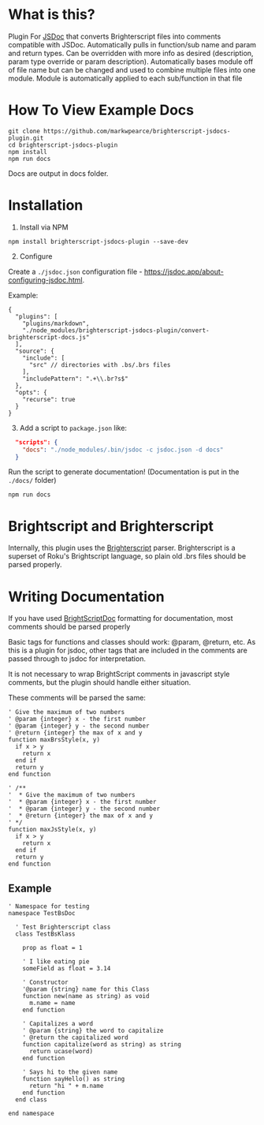 # What is this?

Plugin For [JSDoc](https://jsdoc.app/) that converts Brighterscript files into comments compatible with JSDoc. Automatically pulls in function/sub name and param and return types. Can be overridden with more info as desired (description, param type override or param description). Automatically bases module off of file name but can be changed and used to combine multiple files into one module. Module is automatically applied to each sub/function in that file

# How To View Example Docs

```
git clone https://github.com/markwpearce/brighterscript-jsdocs-plugin.git
cd brighterscript-jsdocs-plugin
npm install
npm run docs
```

Docs are output in docs folder.

# Installation

1. Install via NPM

```
npm install brighterscript-jsdocs-plugin --save-dev
```

2. Configure

Create a `./jsdoc.json` configuration file - https://jsdoc.app/about-configuring-jsdoc.html.

Example:

```jsonc
{
  "plugins": [
    "plugins/markdown",
    "./node_modules/brighterscript-jsdocs-plugin/convert-brighterscript-docs.js"
  ],
  "source": {
    "include": [
      "src" // directories with .bs/.brs files
    ],
    "includePattern": ".+\\.br?s$"
  },
  "opts": {
    "recurse": true
  }
}
```

3. Add a script to `package.json` like:

```json
  "scripts": {
    "docs": "./node_modules/.bin/jsdoc -c jsdoc.json -d docs"
  }
```

Run the script to generate documentation! (Documentation is put in the `./docs/` folder)

```
npm run docs
```

# Brightscript and Brighterscript

Internally, this plugin uses the [Brighterscript](https://github.com/rokucommunity/brighterscript) parser. Brighterscript is a superset of Roku's Brightscript language, so plain old .brs files should be parsed properly.

# Writing Documentation

If you have used [BrightScriptDoc](https://developer.roku.com/docs/developer-program/dev-tools/brightscript-doc.md) formatting for documentation, most comments should be parsed properly

Basic tags for functions and classes should work: @param, @return, etc. As this is a plugin for jsdoc, other tags that are included in the comments are passed through to jsdoc for interpretation.

It is not necessary to wrap BrightScript comments in javascript style comments, but the plugin should handle either situation.

These comments will be parsed the same:

```bs
' Give the maximum of two numbers
' @param {integer} x - the first number
' @param {integer} y - the second number
' @return {integer} the max of x and y
function maxBrsStyle(x, y)
  if x > y
    return x
  end if
  return y
end function

' /**
'  * Give the maximum of two numbers
'  * @param {integer} x - the first number
'  * @param {integer} y - the second number
'  * @return {integer} the max of x and y
' */
function maxJsStyle(x, y)
  if x > y
    return x
  end if
  return y
end function
```

## Example

```bs
' Namespace for testing
namespace TestBsDoc

  ' Test Brighterscript class
  class TestBsKlass

    prop as float = 1

    ' I like eating pie
    someField as float = 3.14

    ' Constructor
    '@param {string} name for this Class
    function new(name as string) as void
      m.name = name
    end function

    ' Capitalizes a word
    ' @param {string} the word to capitalize
    ' @return the capitalized word
    function capitalize(word as string) as string
      return ucase(word)
    end function

    ' Says hi to the given name
    function sayHello() as string
      return "hi " + m.name
    end function
  end class

end namespace
```
